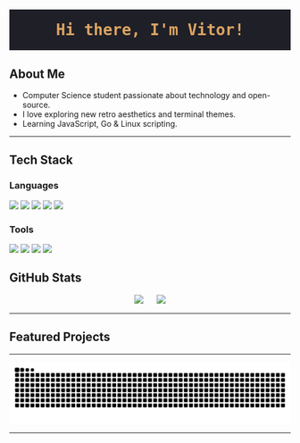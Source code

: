<h1 align="center" style="color:#dca561;background:#1f1f28;padding:20px 0;font-family:monospace;">
  Hi there, I'm Vitor!
</h1>

## About Me

- Computer Science student passionate about technology and open-source.
- I love exploring new retro aesthetics and terminal themes.
- Learning JavaScript, Go & Linux scripting.

---

## Tech Stack

### Languages
<p>
  <img src="https://img.shields.io/badge/JavaScript-1f1f28?style=for-the-badge&logo=javascript&logoColor=dca561" />
  <img src="https://img.shields.io/badge/HTML5-1f1f28?style=for-the-badge&logo=html5&logoColor=e46876" />
  <img src="https://img.shields.io/badge/CSS3-1f1f28?style=for-the-badge&logo=css&logoColor=7e9cd8" />
  <img src="https://img.shields.io/badge/NodeJs-1f1f28?style=for-the-badge&logo=nodedotjs&logoColor=98bb6c" />
    <img src="https://img.shields.io/badge/Go-1f1f28?style=for-the-badge&logo=go&logoColor=7fb4ca" />

 <!-- <img src="https://img.shields.io/badge/Python-1f1f28?style=for-the-badge&logo=python&logoColor=dca561" /> -->
<!--   <img src="https://img.shields.io/badge/Linux-1f1f28?style=for-the-badge&logo=linux&logoColor=98bb6c" /> -->
<!--  <img src="https://img.shields.io/badge/Lua-1f1f28?style=for-the-badge&logo=lua&logoColor=7e9cd8" /> -->
<!-- <img src="https://img.shields.io/badge/C++-1f1f28?style=for-the-badge&logo=c%2B%2B&logoColor=e6c384" /> -->
 <!-- <img src="https://img.shields.io/badge/C%23-1f1f28?style=for-the-badge&logo=csharp&logoColor=98bb6c" /> -->
<!-- <img src="https://img.shields.io/badge/Java-1f1f28?style=for-the-badge&logo=java&logoColor=a292a3" /> -->
<!-- <img src="https://img.shields.io/badge/Nix-1f1f28?style=for-the-badge&logo=nixos&logoColor=7fb4ca" /> -->
</p>

### Tools
<p>
    <img src="https://img.shields.io/badge/Neovim-1f1f28?style=for-the-badge&logo=neovim&logoColor=98bb6c" />
      <img src="https://img.shields.io/badge/Git-1f1f28?style=for-the-badge&logo=git" />
<img src="https://img.shields.io/badge/Github-Copilot-1f1f28?style=for-the-badge&logo=githubcopilot"/>
  <img src="https://img.shields.io/badge/VsCode-1f1f28?style=for-the-badge&logo=v&logoColor=7fb4ca"/>
</p>


## GitHub Stats

<div align="center">
  <img src="https://github-readme-stats.vercel.app/api?username=viitorags&show_icons=true&theme=tokyonight" height="180px"/>
  &nbsp;&nbsp;&nbsp;&nbsp;
  <img src="https://github-readme-stats.vercel.app/api/top-langs/?username=viitorags&layout=compact&theme=tokyonight" height="180px"/>
</div>

---

## Featured Projects

<!-- - [Catppuccin-Mocha-Mauve Dotfiles](https://github.com/viitorags/nixos-config) 
  <samp>My personal Catppuccin-Mocha-Mauve and Hyprland themed setup for NixOs</samp> -->

<!--
---

## Contact

- <img src="https://img.shields.io/badge/LinkedIn-282828?style=flat-square&logo=linkedin&logoColor=458588" /> [LinkedIn](https://www.linkedin.com/in/viitorags)
- ✉️ Email: viitorags@gmail.com 

-->

---

<picture>
  <source media="(prefers-color-scheme: dark)" srcset="https://raw.githubusercontent.com/viitorags/viitorags/output/github-contribution-grid-snake-dark.svg">
  <source media="(prefers-color-scheme: light)" srcset="https://raw.githubusercontent.com/viitorags/viitorags/output/github-contribution-grid-snake.svg">
  <img alt="github contribution grid snake animation" src="https://raw.githubusercontent.com/viitorags/viitorags/output/github-contribution-grid-snake.svg">
</picture>

---

##
